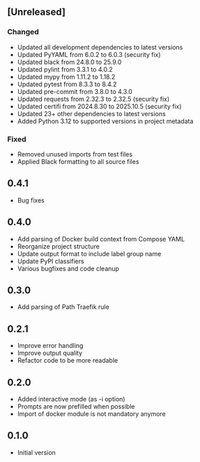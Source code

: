 ## [Unreleased]

### Changed
- Updated all development dependencies to latest versions
- Updated PyYAML from 6.0.2 to 6.0.3 (security fix)
- Updated black from 24.8.0 to 25.9.0
- Updated pylint from 3.3.1 to 4.0.2
- Updated mypy from 1.11.2 to 1.18.2
- Updated pytest from 8.3.3 to 8.4.2
- Updated pre-commit from 3.8.0 to 4.3.0
- Updated requests from 2.32.3 to 2.32.5 (security fix)
- Updated certifi from 2024.8.30 to 2025.10.5 (security fix)
- Updated 23+ other dependencies to latest versions
- Added Python 3.12 to supported versions in project metadata

### Fixed
- Removed unused imports from test files
- Applied Black formatting to all source files

## 0.4.1

- Bug fixes

## 0.4.0

- Add parsing of Docker build context from Compose YAML
- Reorganize project structure
- Update output format to include label group name
- Update PyPI classifiers
- Various bugfixes and code cleanup

## 0.3.0

- Add parsing of Path Traefik rule

## 0.2.1

- Improve error handling
- Improve output quality
- Refactor code to be more readable

## 0.2.0

- Added interactive mode (as -i option)
- Prompts are now prefilled when possible
- Import of docker module is not mandatory anymore

## 0.1.0

- Initial version